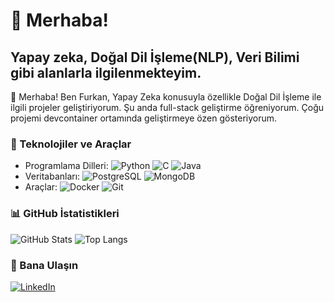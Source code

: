 # 👋 Merhaba! 
## Yapay zeka, Doğal Dil İşleme(NLP), Veri Bilimi gibi alanlarla ilgilenmekteyim.

👋 Merhaba! Ben Furkan, Yapay Zeka konusuyla özellikle Doğal Dil İşleme ile ilgili projeler geliştiriyorum. Şu anda full-stack geliştirme öğreniyorum. Çoğu projemi devcontainer ortamında geliştirmeye özen gösteriyorum. 

### 🔧 Teknolojiler ve Araçlar
- Programlama Dilleri: ![Python](https://img.shields.io/badge/-Python-333333?style=flat&logo=python) ![C](https://img.shields.io/badge/-C-333333?style=flat&logo=c) ![Java](https://img.shields.io/badge/-Java-333333?style=flat&logo=java&logoColor=white)
- Veritabanları: ![PostgreSQL](https://img.shields.io/badge/-PostgreSQL-333333?style=flat&logo=postgresql) ![MongoDB](https://img.shields.io/badge/-MongoDB-333333?style=flat&logo=mongodb)
- Araçlar: ![Docker](https://img.shields.io/badge/-Docker-333333?style=flat&logo=docker) ![Git](https://img.shields.io/badge/-Git-333333?style=flat&logo=git)

### 📊 GitHub İstatistikleri
![GitHub Stats](https://github-readme-stats.vercel.app/api?username=HyperPixelv1&show_icons=true&theme=radical)
![Top Langs](https://github-readme-stats.vercel.app/api/top-langs/?username=HyperPixelv1&layout=compact&theme=radical)

### 💬 Bana Ulaşın
[![LinkedIn](https://img.shields.io/badge/-LinkedIn-0077B5?style=flat&logo=linkedin&logoColor=white)](https://tr.linkedin.com/in/furkan-ya%C4%9F%C4%B1z-kur%C5%9Funlu-153b8a251)
